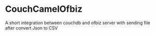 # CouchCamelOfbiz
A short integration between couchdb and ofbiz server with sending file after convert Json to CSV  
